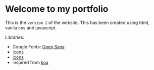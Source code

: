 # Welcome to my portfolio  

This is the `version 2` of the website.
This has been created using html, vanila css and javascript.

Libraries:

- Google Fonts: [Open Sans](https://fonts.google.com/specimen/OpenSans)
- [Icons](https://iconscout.com/unicons)
- [Icons](https://getbootstrap.com/icons)
- inspired from [koa](https://koajs.com)
